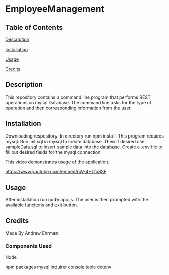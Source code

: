 # EmployeeManagement


## Table of Contents
[Description](#description)

[Installation](#installation)

[Usage](#usage)

[Credits](#credits)

## Description
This repository contains a command line program that performs REST operations on mysql Database. The command line asks for the type of operation and then corresponding information from the user. 


## Installation
Downloading respository. In directory run npm install. This program requires mysql.
Run init.sql in mysql to create database. Then if desired use sampleData.sql to insert sample data into the database. Create a .env file to fill out desired fields for the mysql connection.

This video demonstrates usage of the application.

https://www.youtube.com/embed/pW-4HLfo8SE

## Usage
After installation run node app.js. The user is then prompted with the available funcitons and exit button.

## Credits
Made By Andrew Ehrman.

### Components Used
Node

npm packages
mysql
inquirer
console.table
dotenv
